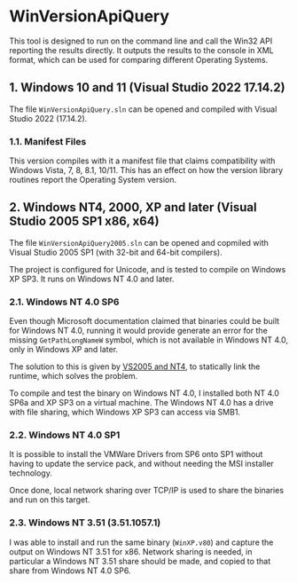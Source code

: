 # WinVersionApiQuery <!-- omit in toc -->

This tool is designed to run on the command line and call the Win32 API
reporting the results directly. It outputs the results to the console in XML
format, which can be used for comparing different Operating Systems.

## 1. Windows 10 and 11 (Visual Studio 2022 17.14.2)

The file `WinVersionApiQuery.sln` can be opened and compiled with Visual Studio
2022 (17.14.2).

### 1.1. Manifest Files

This version compiles with it a manifest file that claims compatibility with
Windows Vista, 7, 8, 8.1, 10/11. This has an effect on how the version library
routines report the Operating System version.

## 2. Windows NT4, 2000, XP and later (Visual Studio 2005 SP1 x86, x64)

The file `WinVersionApiQuery2005.sln` can be opened and copmiled with Visual
Studio 2005 SP1 (with 32-bit and 64-bit compilers).

The project is configured for Unicode, and is tested to compile on Windows XP
SP3. It runs on Windows NT 4.0 and later.

### 2.1. Windows NT 4.0 SP6

Even though Microsoft documentation claimed that binaries could be built for
Windows NT 4.0, running it would provide generate an error for the missing
`GetPathLongNameW` symbol, which is not available in Windows NT 4.0, only in
Windows XP and later.

The solution to this is given by [VS2005 and
NT4](https://web.archive.org/web/20140908080841/http://www.mombu.com/microsoft/windows-programmer-win32/t-vs2005-and-nt4-392831.html),
to statically link the runtime, which solves the problem.

To compile and test the binary on Windows NT 4.0, I installed both NT 4.0 SP6a
and XP SP3 on a virtual machine. The Windows NT 4.0 has a drive with file
sharing, which Windows XP SP3 can access via SMB1.

### 2.2. Windows NT 4.0 SP1

It is possible to install the VMWare Drivers from SP6 onto SP1 without having to
update the service pack, and without needing the MSI installer technology.

Once done, local network sharing over TCP/IP is used to share the binaries and
run on this target.

### 2.3. Windows NT 3.51 (3.51.1057.1)

I was able to install and run the same binary (`WinXP.v80`) and capture the
output on Windows NT 3.51 for x86. Network sharing is needed, in particular a
Windows NT 3.51 share should be made, and copied to that share from Windows NT
4.0 SP6.
